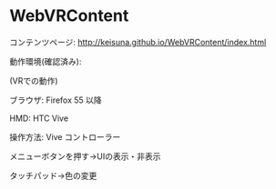 WebVRContent
====

コンテンツページ:
http://keisuna.github.io/WebVRContent/index.html




動作環境(確認済み):

(VRでの動作)

ブラウザ: Firefox 55 以降

HMD: HTC Vive


操作方法:
Vive コントローラー

メニューボタンを押す→UIの表示・非表示

タッチパッド→色の変更

